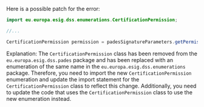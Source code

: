 Here is a possible patch for the error:
```java
import eu.europa.esig.dss.enumerations.CertificationPermission;

//...

CertificationPermission permission = padesSignatureParameters.getPermission();
```
Explanation:
The `CertificationPermission` class has been removed from the `eu.europa.esig.dss.pades` package and has been replaced with an enumeration of the same name in the `eu.europa.esig.dss.enumerations` package. Therefore, you need to import the new `CertificationPermission` enumeration and update the import statement for the `CertificationPermission` class to reflect this change. Additionally, you need to update the code that uses the `CertificationPermission` class to use the new enumeration instead.
